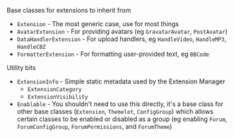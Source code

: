 Base classes for extensions to inherit from

* `Extension` - The most generic case, use for most things
* `AvatarExtension` - For providing avatars (eg `GravatarAvatar`, `PostAvatar`)
* `DataHandlerExtension` - For upload handlers, eg `HandleVideo`, `HandleMP3`, `HandleCBZ`
* `FormatterExtension` - For formatting user-provided text, eg `BBCode`

Utility bits

* `ExtensionInfo` - Simple static metadata used by the Extension Manager
  * `ExtensionCategory`
  * `ExtensionVisibility`
* `Enablable` - You shouldn't need to use this directly, it's a base class
  for other base classes (`Extension`, `Themelet`, `ConfigGroup`) which
  allows certain classes to be enabled or disabled as a group (eg enabling
  `Forum`, `ForumConfigGroup`, `ForumPermissions`, and `ForumTheme`)
